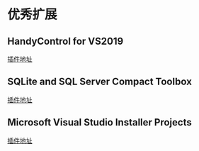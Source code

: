 # 优秀扩展

## HandyControl for VS2019

[插件地址](https://marketplace.visualstudio.com/items?itemName=HandyOrg.HandyControl)

## SQLite and SQL Server Compact Toolbox

[插件地址](https://marketplace.visualstudio.com/items?itemName=ErikEJ.SQLServerCompactSQLiteToolbox)

## Microsoft Visual Studio Installer Projects

[插件地址](https://marketplace.visualstudio.com/items?itemName=VisualStudioClient.MicrosoftVisualStudio2017InstallerProjects)
